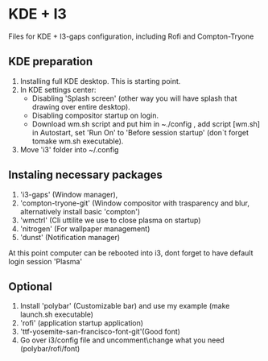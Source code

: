 # KDE + I3
Files for KDE + I3-gaps configuration, including Rofi and Compton-Tryone

## KDE preparation
1. Installing full KDE desktop. This is starting point.
2. In KDE settings center:
    - Disabling 'Splash screen' (other way you will have splash that drawing over entire desktop).
    - Disabling compositor startup on login.
    - Download wm.sh script and put him in ~./config , add script [wm.sh] in Autostart, set 'Run On' to
'Before session startup' (don`t forget tomake wm.sh executable).
3. Move 'i3' folder into ~/.config

## Instaling necessary packages
1. 'i3-gaps' (Window manager), 
2. 'compton-tryone-git' (Window compositor with trasparency and blur, alternatively install basic 'compton')
3. 'wmctrl' (Cli uttilite we use to close plasma on startup)
4. 'nitrogen' (For wallpaper management)
5. 'dunst' (Notification manager)

At this point computer can be rebooted into i3, dont forget to have default login session 'Plasma' 

## Optional
1. Install 'polybar' (Customizable bar) and use my example (make launch.sh executable)
2. 'rofi' (application startup application)
3. 'ttf-yosemite-san-francisco-font-git'(Good font)
4. Go over i3/config file and uncomment\change what you need (polybar/rofi/font)

